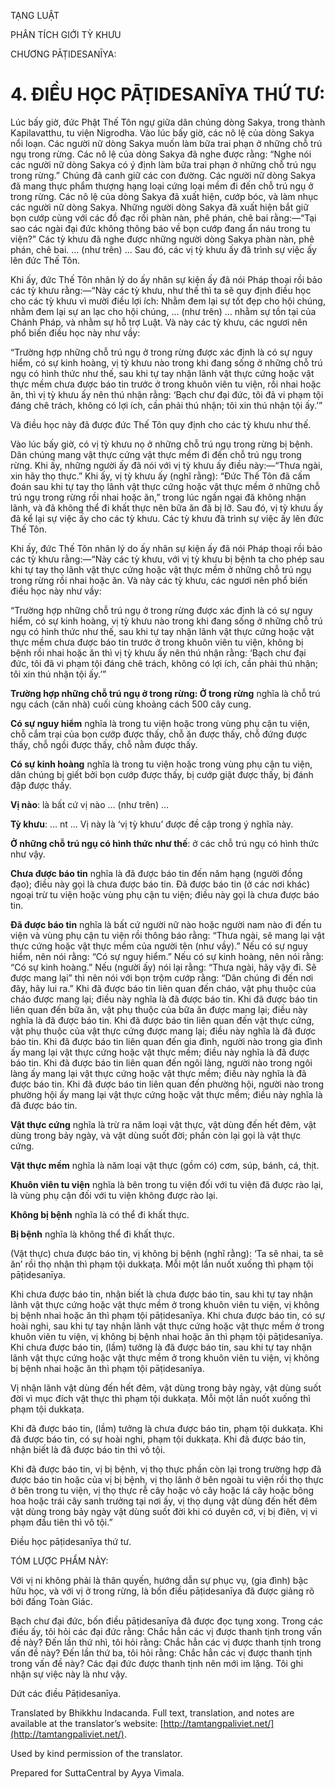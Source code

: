  

TẠNG LUẬT

PHÂN TÍCH GIỚI TỲ KHƯU

CHƯƠNG PĀṬIDESANĪYA:

# 4\. ĐIỀU HỌC PĀṬIDESANĪYA THỨ TƯ:

Lúc bấy giờ, đức Phật Thế Tôn ngự giữa dân chúng dòng Sakya, trong thành Kapilavatthu, tu viện Nigrodha. Vào lúc bấy giờ, các nô lệ của dòng Sakya nổi loạn. Các người nữ dòng Sakya muốn làm bữa trai phạn ở những chỗ trú ngụ trong rừng. Các nô lệ của dòng Sakya đã nghe được rằng: “Nghe nói các người nữ dòng Sakya có ý định làm bữa trai phạn ở những chỗ trú ngụ trong rừng.” Chúng đã canh giữ các con đường. Các người nữ dòng Sakya đã mang thực phẩm thượng hạng loại cứng loại mềm đi đến chỗ trú ngụ ở trong rừng. Các nô lệ của dòng Sakya đã xuất hiện, cướp bóc, và làm nhục các người nữ dòng Sakya. Những người dòng Sakya đã xuất hiện bắt giữ bọn cướp cùng với các đồ đạc rồi phàn nàn, phê phán, chê bai rằng:—“Tại sao các ngài đại đức không thông báo về bọn cướp đang ẩn náu trong tu viện?” Các tỳ khưu đã nghe được những người dòng Sakya phàn nàn, phê phán, chê bai. … (như trên) … Sau đó, các vị tỳ khưu ấy đã trình sự việc ấy lên đức Thế Tôn.

Khi ấy, đức Thế Tôn nhân lý do ấy nhân sự kiện ấy đã nói Pháp thoại rồi bảo các tỳ khưu rằng:—“Này các tỳ khưu, như thế thì ta sẽ quy định điều học cho các tỳ khưu vì mười điều lợi ích: Nhằm đem lại sự tốt đẹp cho hội chúng, nhằm đem lại sự an lạc cho hội chúng, … (như trên) … nhằm sự tồn tại của Chánh Pháp, và nhằm sự hỗ trợ Luật. Và này các tỳ khưu, các ngươi nên phổ biến điều học này như vầy:

“Trường hợp những chỗ trú ngụ ở trong rừng được xác định là có sự nguy hiểm, có sự kinh hoàng, vị tỳ khưu nào trong khi đang sống ở những chỗ trú ngụ có hình thức như thế, sau khi tự tay nhận lãnh vật thực cứng hoặc vật thực mềm chưa được báo tin trước ở trong khuôn viên tu viện, rồi nhai hoặc ăn, thì vị tỳ khưu ấy nên thú nhận rằng: ‘Bạch chư đại đức, tôi đã vi phạm tội đáng chê trách, không có lợi ích, cần phải thú nhận; tôi xin thú nhận tội ấy.’”

Và điều học này đã được đức Thế Tôn quy định cho các tỳ khưu như thế.

Vào lúc bấy giờ, có vị tỳ khưu nọ ở những chỗ trú ngụ trong rừng bị bệnh. Dân chúng mang vật thực cứng vật thực mềm đi đến chỗ trú ngụ trong rừng. Khi ấy, những người ấy đã nói với vị tỳ khưu ấy điều này:—“Thưa ngài, xin hãy thọ thực.” Khi ấy, vị tỳ khưu ấy (nghĩ rằng): “Đức Thế Tôn đã cấm đoán sau khi tự tay thọ lãnh vật thực cứng hoặc vật thực mềm ở những chỗ trú ngụ trong rừng rồi nhai hoặc ăn,” trong lúc ngần ngại đã không nhận lãnh, và đã không thể đi khất thực nên bữa ăn đã bị lỡ. Sau đó, vị tỳ khưu ấy đã kể lại sự việc ấy cho các tỳ khưu. Các tỳ khưu đã trình sự việc ấy lên đức Thế Tôn.

Khi ấy, đức Thế Tôn nhân lý do ấy nhân sự kiện ấy đã nói Pháp thoại rồi bảo các tỳ khưu rằng:—“Này các tỳ khưu, với vị tỳ khưu bị bệnh ta cho phép sau khi tự tay thọ lãnh vật thực cứng hoặc vật thực mềm ở những chỗ trú ngụ trong rừng rồi nhai hoặc ăn. Và này các tỳ khưu, các ngươi nên phổ biến điều học này như vầy:

“Trường hợp những chỗ trú ngụ ở trong rừng được xác định là có sự nguy hiểm, có sự kinh hoàng, vị tỳ khưu nào trong khi đang sống ở những chỗ trú ngụ có hình thức như thế, sau khi tự tay nhận lãnh vật thực cứng hoặc vật thực mềm chưa được báo tin trước ở trong khuôn viên tu viện, không bị bệnh rồi nhai hoặc ăn thì vị tỳ khưu ấy nên thú nhận rằng: ‘Bạch chư đại đức, tôi đã vi phạm tội đáng chê trách, không có lợi ích, cần phải thú nhận; tôi xin thú nhận tội ấy.’”

**Trường hợp những chỗ trú ngụ ở trong rừng: Ở trong rừng** nghĩa là chỗ trú ngụ cách (căn nhà) cuối cùng khoảng cách 500 cây cung.

**Có sự nguy hiểm** nghĩa là trong tu viện hoặc trong vùng phụ cận tu viện, chỗ cắm trại của bọn cướp được thấy, chỗ ăn được thấy, chỗ đứng được thấy, chỗ ngồi được thấy, chỗ nằm được thấy.

**Có sự kinh hoàng** nghĩa là trong tu viện hoặc trong vùng phụ cận tu viện, dân chúng bị giết bởi bọn cướp được thấy, bị cướp giật được thấy, bị đánh đập được thấy.

**Vị nào**: là bất cứ vị nào … (như trên) …

**Tỳ khưu**: … nt … Vị này là ‘vị tỳ khưu’ được đề cập trong ý nghĩa này.

**Ở những chỗ trú ngụ có hình thức như thế**: ở các chỗ trú ngụ có hình thức như vậy.

**Chưa được báo tin** nghĩa là đã được báo tin đến năm hạng (người đồng đạo); điều này gọi là chưa được báo tin. Đã được báo tin (ở các nơi khác) ngoại trừ tu viện hoặc vùng phụ cận tu viện; điều này gọi là chưa được báo tin.

**Đã được báo tin** nghĩa là bất cứ người nữ nào hoặc người nam nào đi đến tu viện và vùng phụ cận tu viện rồi thông báo rằng: “Thưa ngài, sẽ mang lại vật thực cứng hoặc vật thực mềm của người tên (như vầy).” Nếu có sự nguy hiểm, nên nói rằng: “Có sự nguy hiểm.” Nếu có sự kinh hoàng, nên nói rằng: “Có sự kinh hoàng.” Nếu (người ấy) nói lại rằng: “Thưa ngài, hãy vậy đi. Sẽ được mang lại” thì nên nói với bọn trộm cướp rằng: “Dân chúng đi đến nơi đây, hãy lui ra.” Khi đã được báo tin liên quan đến cháo, vật phụ thuộc của cháo được mang lại; điều này nghĩa là đã được báo tin. Khi đã được báo tin liên quan đến bữa ăn, vật phụ thuộc của bữa ăn được mang lại; điều này nghĩa là đã được báo tin. Khi đã được báo tin liên quan đến vật thực cứng, vật phụ thuộc của vật thực cứng được mang lại; điều này nghĩa là đã được báo tin. Khi đã được báo tin liên quan đến gia đình, người nào trong gia đình ấy mang lại vật thực cứng hoặc vật thực mềm; điều này nghĩa là đã được báo tin. Khi đã được báo tin liên quan đến ngôi làng, người nào trong ngôi làng ấy mang lại vật thực cứng hoặc vật thực mềm; điều này nghĩa là đã được báo tin. Khi đã được báo tin liên quan đến phường hội, người nào trong phường hội ấy mang lại vật thực cứng hoặc vật thực mềm; điều này nghĩa là đã được báo tin.

**Vật thực cứng** nghĩa là trừ ra năm loại vật thực, vật dùng đến hết đêm, vật dùng trong bảy ngày, và vật dùng suốt đời; phần còn lại gọi là vật thực cứng.

**Vật thực mềm** nghĩa là năm loại vật thực (gồm có) cơm, súp, bánh, cá, thịt.

**Khuôn viên tu viện** nghĩa là bên trong tu viện đối với tu viện đã được rào lại, là vùng phụ cận đối với tu viện không được rào lại.

**Không bị bệnh** nghĩa là có thể đi khất thực.

**Bị bệnh** nghĩa là không thể đi khất thực.

(Vật thực) chưa được báo tin, vị không bị bệnh (nghĩ rằng): ‘Ta sẽ nhai, ta sẽ ăn’ rồi thọ nhận thì phạm tội dukkaṭa. Mỗi một lần nuốt xuống thì phạm tội pāṭidesanīya.

Khi chưa được báo tin, nhận biết là chưa được báo tin, sau khi tự tay nhận lãnh vật thực cứng hoặc vật thực mềm ở trong khuôn viên tu viện, vị không bị bệnh nhai hoặc ăn thì phạm tội pāṭidesanīya. Khi chưa được báo tin, có sự hoài nghi, sau khi tự tay nhận lãnh vật thực cứng hoặc vật thực mềm ở trong khuôn viên tu viện, vị không bị bệnh nhai hoặc ăn thì phạm tội pāṭidesanīya. Khi chưa được báo tin, (lầm) tưởng là đã được báo tin, sau khi tự tay nhận lãnh vật thực cứng hoặc vật thực mềm ở trong khuôn viên tu viện, vị không bị bệnh nhai hoặc ăn thì phạm tội pāṭidesanīya.

Vị nhận lãnh vật dùng đến hết đêm, vật dùng trong bảy ngày, vật dùng suốt đời vì mục đích vật thực thì phạm tội dukkaṭa. Mỗi một lần nuốt xuống thì phạm tội dukkaṭa.

Khi đã được báo tin, (lầm) tưởng là chưa được báo tin, phạm tội dukkaṭa. Khi đã được báo tin, có sự hoài nghi, phạm tội dukkaṭa. Khi đã được báo tin, nhận biết là đã được báo tin thì vô tội.

Khi đã được báo tin, vị bị bệnh, vị thọ thực phần còn lại trong trường hợp đã được báo tin hoặc của vị bị bệnh, vị thọ lãnh ở bên ngoài tu viện rồi thọ thực ở bên trong tu viện, vị thọ thực rễ cây hoặc vỏ cây hoặc lá cây hoặc bông hoa hoặc trái cây sanh trưởng tại nơi ấy, vị thọ dụng vật dùng đến hết đêm vật dùng trong bảy ngày vật dùng suốt đời khi có duyên cớ, vị bị điên, vị vi phạm đầu tiên thì vô tội.”

Điều học pāṭidesanīya thứ tư.

TÓM LƯỢC PHẨM NÀY:

Với vị ni không phải là thân quyến, hướng dẫn sự phục vụ, (gia đình) bậc hữu học, và với vị ở trong rừng, là bốn điều pāṭidesanīya đã được giảng rõ bởi đấng Toàn Giác.

Bạch chư đại đức, bốn điều pāṭidesanīya đã được đọc tụng xong. Trong các điều ấy, tôi hỏi các đại đức rằng: Chắc hẳn các vị được thanh tịnh trong vấn đề này? Đến lần thứ nhì, tôi hỏi rằng: Chắc hẳn các vị được thanh tịnh trong vấn đề này? Đến lần thứ ba, tôi hỏi rằng: Chắc hẳn các vị được thanh tịnh trong vấn đề này? Các đại đức được thanh tịnh nên mới im lặng. Tôi ghi nhận sự việc này là như vậy.

Dứt các điều Pāṭidesanīya.

Translated by Bhikkhu Indacanda. Full text, translation, and notes are available at the translator’s website: [http://tamtangpaliviet.net/](http://tamtangpaliviet.net/).

Used by kind permission of the translator.

Prepared for SuttaCentral by Ayya Vimala.